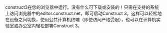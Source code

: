 construct3在您的浏览器中运行。没有什么可下载或安装的！只需在支持的系统上访问浏览器中的editor.construct.net，即可启动Construct 3。这样可以轻松地在设备之间切换，使用公共计算机终端（即使访问严格受限），也可以在计算机实验室或办公室内轻松部署Construct 3。
